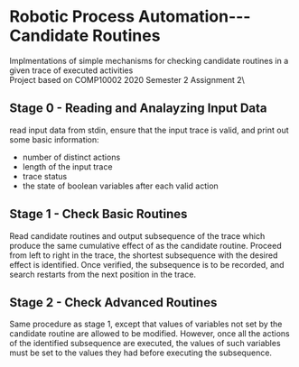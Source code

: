 # Robotic Process Automation---Candidate Routines 
Implmentations of simple mechanisms for checking candidate routines in a given trace of executed activities\
Project based on COMP10002 2020 Semester 2 Assignment 2\

## Stage 0 - Reading and Analayzing Input Data
read input data from stdin, ensure that the input trace is valid, and print out some basic information:
- number of distinct actions
- length of the input trace
- trace status
- the state of boolean variables after each valid action 

## Stage 1 - Check Basic Routines
Read candidate routines and output subsequence of the trace which produce the same cumulative effect of as the candidate routine.
Proceed from left to right in the trace, the shortest subsequence with the desired effect is identified. Once verified, the subsequence is to be recorded, 
and search restarts from the next position in the trace.

## Stage 2 - Check Advanced Routines 
Same procedure as stage 1, except that values of variables not set by the candidate routine are allowed to be modified. However, once all the actions of 
the identified subsequence are executed, the values of such variables must be set to the values they had before executing the subsequence.


